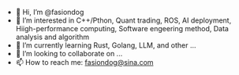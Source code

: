 - 👋 Hi, I’m @fasiondog
- 👀 I’m interested in C++/Pthon, Quant trading, ROS, AI deployment, Hiigh-performance computing, Software engeering method, Data analysis and algorithm
- 🌱 I’m currently learning Rust, Golang, LLM, and other ...
- 💞️ I’m looking to collaborate on ...
- 📫 How to reach me: fasiondog@sina.com

<!---
fasiondog/fasiondog is a ✨ special ✨ repository because its `README.md` (this file) appears on your GitHub profile.
You can click the Preview link to take a look at your changes.
--->

